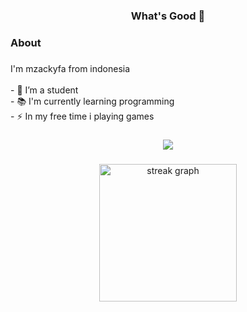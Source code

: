 
###

<h3 align="center">What's Good 👋</h3>

###

<h3 align="left"> About </h3>

###

<p align="left">I'm mzackyfa from indonesia<br><br>- 🔭 I’m a student<br>- 📚 I'm currently learning programming<br>- ⚡ In my free time i playing games</p>

###

<div align="center">
  <img src="https://visitor-badge.laobi.icu/badge?page_id=mzackyfa.mzackyfa&"  />
</div>

###

<div align="center">
  <img src="https://streak-stats.demolab.com?user=mzackyfa&locale=en&mode=daily&theme=dark&hide_border=false&border_radius=5&order=3" height="220" alt="streak graph"  />
</div>

###
